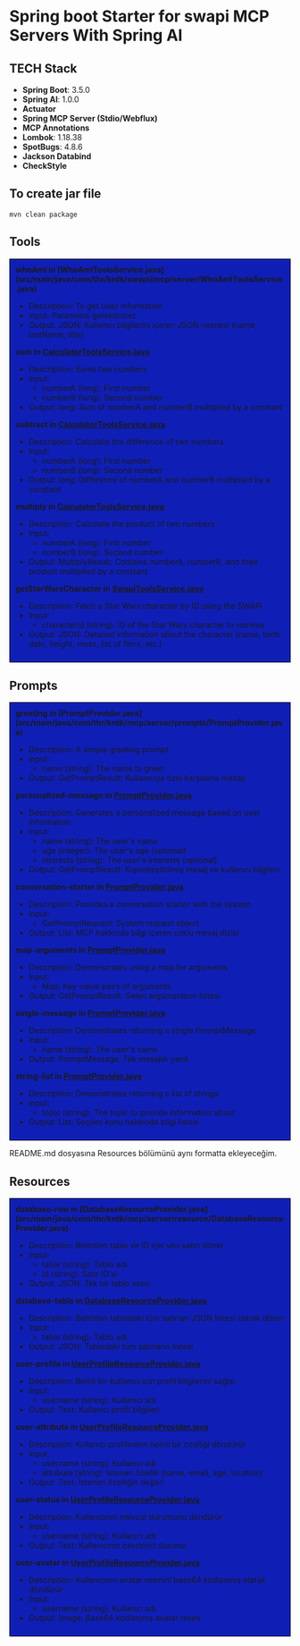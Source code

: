 # Spring boot Starter for swapi MCP Servers With Spring AI

## TECH Stack

- **Spring Boot**: 3.5.0
- **Spring AI**: 1.0.0
- **Actuator**
- **Spring MCP Server (Stdio/Webflux)**
- **MCP Annotations**
- **Lombok**: 1.18.38
- **SpotBugs**: 4.8.6
- **Jackson Databind**
- **CheckStyle**

## To create jar file

```shell
mvn clean package
```

## Tools

<div style="border: 1px solid #050505; padding: 10px; background-color: #0f1fb5;">
<b>whoAmI in [WhoAmIToolsService.java](src/main/java/com/thr/krdk/swapi/mcp/server/WhoAmIToolsService.java)</b>
<ul>
  <li>Description: To get User Information</li>
  <li>Input: Parametre gerektirmez</li>
  <li>Output: JSON: Kullanıcı bilgilerini içeren JSON nesnesi (name, lastName, title)</li>
</ul>

<b>sum in [CalculatorToolsService.java](src/main/java/com/thr/krdk/mcp/server/CalculatorToolsService.java)</b>
<ul>
  <li>Description: Sums two numbers</li>
  <li>Input:
    <ul>
      <li>numberA (long): First number</li>
      <li>numberB (long): Second number</li>
    </ul>
  </li>
  <li>Output: long: Sum of numberA and numberB multiplied by a constant</li>
</ul>

<b>subtract in [CalculatorToolsService.java](src/main/java/com/thr/krdk/mcp/server/CalculatorToolsService.java)</b>
<ul>
  <li>Description: Calculate the difference of two numbers</li>
  <li>Input:
    <ul>
      <li>numberA (long): First number</li>
      <li>numberB (long): Second number</li>
    </ul>
  </li>
  <li>Output: long: Difference of numberA and numberB multiplied by a constant</li>
</ul>

<b>multiply in [CalculatorToolsService.java](src/main/java/com/thr/krdk/mcp/server/CalculatorToolsService.java)</b>
<ul>
  <li>Description: Calculate the product of two numbers</li>
  <li>Input:
    <ul>
      <li>numberA (long): First number</li>
      <li>numberB (long): Second number</li>
    </ul>
  </li>
  <li>Output: MultiplyResult: Contains numberA, numberB, and their product multiplied by a constant</li>
</ul>

<b>getStarWarsCharacter in [SwapiToolsService.java](src/main/java/com/thr/krdk/mcp/server/SwapiToolsService.java)</b>
<ul> 
  <li>Description: Fetch a Star Wars character by ID using the SWAPI</li>
  <li>Input: 
    <ul>
      <li>characterId (string): ID of the Star Wars character to retrieve</li>
    </ul>
  </li>
  <li>Output: JSON: Detailed information about the character (name, birth date, height, mass, list of films, etc.)</li>
</ul>
</div>

## Prompts

<div style="border: 1px solid #050505; padding: 10px; background-color: #0f1fb5;">
<b>greeting in [PromptProvider.java](src/main/java/com/thr/krdk/mcp/server/prompts/PromptProvider.java)</b>
<ul>
  <li>Description: A simple greeting prompt</li>
  <li>Input:
    <ul>
      <li>name (string): The name to greet</li>
    </ul>
  </li>
  <li>Output: GetPromptResult: Kullanıcıya özel karşılama mesajı</li>
</ul>

<b>personalized-message in [PromptProvider.java](src/main/java/com/thr/krdk/mcp/server/prompts/PromptProvider.java)</b>
<ul>
  <li>Description: Generates a personalized message based on user information</li>
  <li>Input:
    <ul>
      <li>name (string): The user's name</li>
      <li>age (integer): The user's age (optional)</li>
      <li>interests (string): The user's interests (optional)</li>
    </ul>
  </li>
  <li>Output: GetPromptResult: Kişiselleştirilmiş mesaj ve kullanıcı bilgileri</li>
</ul>

<b>conversation-starter in [PromptProvider.java](src/main/java/com/thr/krdk/mcp/server/prompts/PromptProvider.java)</b>
<ul>
  <li>Description: Provides a conversation starter with the system</li>
  <li>Input:
    <ul>
      <li>GetPromptRequest: System request object</li>
    </ul>
  </li>
  <li>Output: List<PromptMessage>: MCP hakkında bilgi içeren çoklu mesaj dizisi</li>
</ul>

<b>map-arguments in [PromptProvider.java](src/main/java/com/thr/krdk/mcp/server/prompts/PromptProvider.java)</b>
<ul>
  <li>Description: Demonstrates using a map for arguments</li>
  <li>Input:
    <ul>
      <li>Map<String, Object>: Key-value pairs of arguments</li>
    </ul>
  </li>
  <li>Output: GetPromptResult: Gelen argümanların listesi</li>
</ul>

<b>single-message in [PromptProvider.java](src/main/java/com/thr/krdk/mcp/server/prompts/PromptProvider.java)</b>
<ul>
  <li>Description: Demonstrates returning a single PromptMessage</li>
  <li>Input:
    <ul>
      <li>name (string): The user's name</li>
    </ul>
  </li>
  <li>Output: PromptMessage: Tek mesajlık yanıt</li>
</ul>

<b>string-list in [PromptProvider.java](src/main/java/com/thr/krdk/mcp/server/prompts/PromptProvider.java)</b>
<ul>
  <li>Description: Demonstrates returning a list of strings</li>
  <li>Input:
    <ul>
      <li>topic (string): The topic to provide information about</li>
    </ul>
  </li>
  <li>Output: List<String>: Seçilen konu hakkında bilgi listesi</li>
</ul>
</div>

README.md dosyasına Resources bölümünü aynı formatta ekleyeceğim.


## Resources

<div style="border: 1px solid #050505; padding: 10px; background-color: #0f1fb5;">
<b>database-row in [DatabaseResourceProvider.java](src/main/java/com/thr/krdk/mcp/server/resource/DatabaseResourceProvider.java)</b>
<ul>
  <li>Description: Belirtilen tablo ve ID için veri satırı döner</li>
  <li>Input:
    <ul>
      <li>table (string): Tablo adı</li>
      <li>id (string): Satır ID'si</li>
    </ul>
  </li>
  <li>Output: JSON: Tek bir tablo satırı</li>
</ul>

<b>database-table in [DatabaseResourceProvider.java](src/main/java/com/thr/krdk/mcp/server/resource/DatabaseResourceProvider.java)</b>
<ul>
  <li>Description: Belirtilen tablodaki tüm satırları JSON listesi olarak döner</li>
  <li>Input:
    <ul>
      <li>table (string): Tablo adı</li>
    </ul>
  </li>
  <li>Output: JSON: Tablodaki tüm satırların listesi</li>
</ul>

<b>user-profile in [UserProfileResourceProvider.java](src/main/java/com/thr/krdk/mcp/server/resource/UserProfileResourceProvider.java)</b>
<ul>
  <li>Description: Belirli bir kullanıcı için profil bilgilerini sağlar</li>
  <li>Input:
    <ul>
      <li>username (string): Kullanıcı adı</li>
    </ul>
  </li>
  <li>Output: Text: Kullanıcı profil bilgileri</li>
</ul>

<b>user-attribute in [UserProfileResourceProvider.java](src/main/java/com/thr/krdk/mcp/server/resource/UserProfileResourceProvider.java)</b>
<ul>
  <li>Description: Kullanıcı profilinden belirli bir özelliği döndürür</li>
  <li>Input:
    <ul>
      <li>username (string): Kullanıcı adı</li>
      <li>attribute (string): İstenen özellik (name, email, age, location)</li>
    </ul>
  </li>
  <li>Output: Text: İstenen özelliğin değeri</li>
</ul>

<b>user-status in [UserProfileResourceProvider.java](src/main/java/com/thr/krdk/mcp/server/resource/UserProfileResourceProvider.java)</b>
<ul>
  <li>Description: Kullanıcının mevcut durumunu döndürür</li>
  <li>Input:
    <ul>
      <li>username (string): Kullanıcı adı</li>
    </ul>
  </li>
  <li>Output: Text: Kullanıcının çevrimiçi durumu</li>
</ul>

<b>user-avatar in [UserProfileResourceProvider.java](src/main/java/com/thr/krdk/mcp/server/resource/UserProfileResourceProvider.java)</b>
<ul>
  <li>Description: Kullanıcının avatar resmini base64 kodlanmış olarak döndürür</li>
  <li>Input:
    <ul>
      <li>username (string): Kullanıcı adı</li>
    </ul>
  </li>
  <li>Output: Image: Base64 kodlanmış avatar resmi</li>
</ul>
</div>
